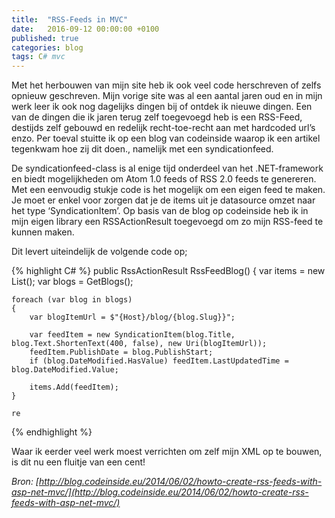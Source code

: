```yaml
---
title:  "RSS-Feeds in MVC"
date:   2016-09-12 00:00:00 +0100
published: true
categories: blog
tags: C# mvc
---
```

Met het herbouwen van mijn site heb ik ook veel code herschreven of zelfs opnieuw geschreven. Mijn vorige site was al een aantal jaren oud en in mijn werk leer ik ook nog dagelijks dingen bij of ontdek ik nieuwe dingen.
Een van de dingen die ik jaren terug zelf toegevoegd heb is een RSS-Feed, destijds zelf gebouwd en redelijk recht-toe-recht aan met hardcoded url’s enzo. Per toeval stuitte ik op een blog van codeinside waarop ik een artikel tegenkwam hoe zij dit doen., namelijk met een syndicationfeed.

De syndicationfeed-class is al enige tijd onderdeel van het .NET-framework en biedt mogelijkheden om Atom 1.0 feeds of RSS 2.0 feeds te genereren. Met een eenvoudig stukje code is het mogelijk om een eigen feed te maken. Je moet er enkel voor zorgen dat je de items uit je datasource omzet naar het type ‘SyndicationItem’. Op basis van de blog op codeinside heb ik in mijn eigen library een RSSActionResult toegevoegd om zo mijn RSS-feed te kunnen maken.

Dit levert uiteindelijk de volgende code op;

{% highlight C# %}
public RssActionResult RssFeedBlog()
{
	var items = new List<SyndicationItem>();
	var blogs = GetBlogs();

	foreach (var blog in blogs)
	{
		var blogItemUrl = $"{Host}/blog/{blog.Slug}}";

		var feedItem = new SyndicationItem(blog.Title, blog.Text.ShortenText(400, false), new Uri(blogItemUrl));
		feedItem.PublishDate = blog.PublishStart;
		if (blog.DateModified.HasValue) feedItem.LastUpdatedTime = blog.DateModified.Value;
		
		items.Add(feedItem);
	}

	re
{% endhighlight %}

Waar ik eerder veel werk moest verrichten om zelf mijn XML op te bouwen, is dit nu een fluitje van een cent!

<em>Bron: [http://blog.codeinside.eu/2014/06/02/howto-create-rss-feeds-with-asp-net-mvc/](http://blog.codeinside.eu/2014/06/02/howto-create-rss-feeds-with-asp-net-mvc/)</em>
